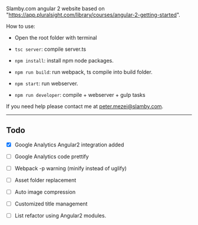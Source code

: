Slamby.com angular 2 website based on "https://app.pluralsight.com/library/courses/angular-2-getting-started".

How to use:

- Open the root folder with terminal

- `tsc server`: compile server.ts

- `npm install`: install npm node packages.

- `npm run build`: run webpack, ts compile into build folder.

- `npm start`: run webserver.

- `npm run developer`: compile + webserver + gulp tasks

If you need help please contact me at peter.mezei@slamby.com.

---

## Todo

- [x] Google Analytics Angular2 integration added
- [ ] Google Analytics code prettify
- [ ] Webpack -p warning (minify instead of uglify)
- [ ] Asset folder replacement
- [ ] Auto image compression
- [ ] Customized title management
- [ ] List refactor using Angular2 modules.


